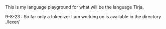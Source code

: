 This is my language playground for what will be the language Tirja.

9-8-23 :
    So far only a tokenizer I am working on is available in the directory ./lexer/

